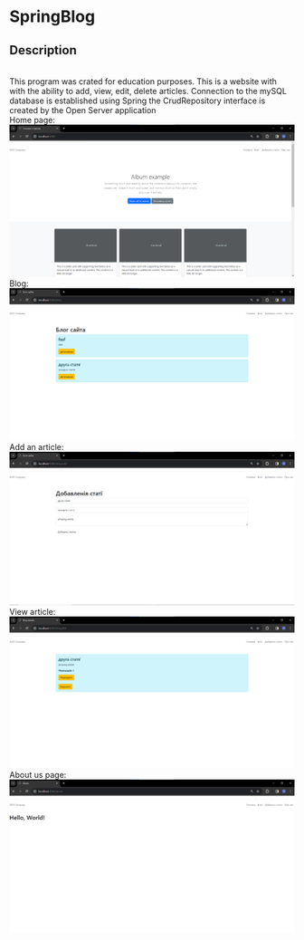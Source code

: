 <h1>SpringBlog</h1>
<h2>Description</h2><br/>
This program was crated for education purposes.  This is a website with 
with the ability to add, view, edit, delete articles. 
Connection to the mySQL database is established using Spring 
the CrudRepository interface is created by the Open Server application <br/>
Home page: <img alt="home" src="images/home.png">
Blog: <img alt="articles" src="images/articles.png">
Add an article: <img alt="addArticle" src="images/addArticle.png">
View article: <img alt="viewArticle" src="images/viewArticle.png">
About us page: <img alt="about" src="images/about.png">
